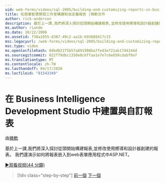 ```yaml
---
uid: web-forms/videos/sql-2005/building-and-customizing-reports-in-business-intelligence-development-studio
title: 在商業智慧開發工作室構建和自定義報告 |微軟文件
author: rick-anderson
description: 基於上一課,我們將深入探討從頭開始構建報表,並修改使用嚮導和設計器創建的報表。 我們...
ms.author: riande
ms.date: 10/22/2006
ms.assetid: f38a1055-d387-49c2-aa1b-693688417c15
msc.legacyurl: /web-forms/videos/sql-2005/building-and-customizing-reports-in-business-intelligence-development-studio
msc.type: video
ms.openlocfilehash: 04bd02275b57a891988ba7fed3e721ab1744244d
ms.sourcegitcommit: 022f79dbc1350e0c6ffaa1e7e7c6e850cdabf9af
ms.translationtype: MT
ms.contentlocale: zh-TW
ms.lasthandoff: 04/17/2020
ms.locfileid: "81543349"
---
```

# <a name="building-and-customizing-reports-in-business-intelligence-development-studio"></a>在 Business Intelligence Development Studio 中建置與自訂報表

由[微軟](https://github.com/microsoft)

基於上一課,我們將深入探討從頭開始構建報表,並修改使用嚮導和設計器創建的報表。 我們還演示如何將報表嵌入到web表單應用程式中ASP.NET。

[&#9654;观看视频(44 分鐘)](https://channel9.msdn.com/Blogs/ASP-NET-Site-Videos/building-and-customizing-reports-in-business-intelligence-development-studio)

> [!div class="step-by-step"]
> [前一個](getting-started-with-reporting-services.md)
> [下一個](creating-and-using-stored-procedures.md)
